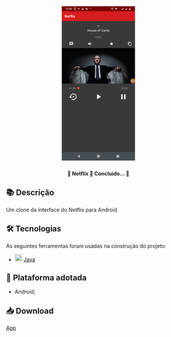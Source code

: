 <h1 align="center">
   <img src="print/netflix.png" width="200">
</h1>

<h4 align="center"> 
	🚧 Netflix 🚀 Concluido...  🚧
</h4>

## 📚 Descrição
Um clone da interface do Netflix para Android

## 🛠 Tecnologias

As seguintes ferramentas foram usadas na construção do projeto:

- <img src="https://cdn.jsdelivr.net/gh/devicons/devicon/icons/java/java-original.svg" height="20" width="20"/> [Java](https://www.java.com/pt-BR/)

## 📱 Plataforma adotada

  - Android;

## 📥 Download
[App](https://drive.google.com/file/d/1Lr5rdfEgYTqzzKfSHD2hQTWwJ_egZSCA/view?usp=sharing)

